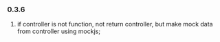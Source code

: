 ### 0.3.6
1. if controller is not function, not return controller, but make mock data from controller using mockjs;
